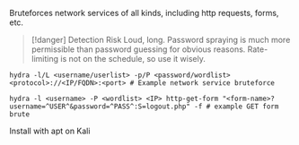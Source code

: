 Bruteforces network services of all kinds, including http requests, forms, etc. 

>[!danger] Detection Risk
>Loud, long. Password spraying is much more permissible than password guessing for obvious reasons. Rate-limiting is not on the schedule, so use it wisely. 

```shell
hydra -l/L <username/userlist> -p/P <password/wordlist> <protocol>://<IP/FQDN>:<port> # Example network service bruteforce

hydra -l <username> -P <wordlist> <IP> http-get-form "<form-name>?username=^USER^&password=^PASS^:S=logout.php" -f # example GET form brute
```

Install with apt on Kali
